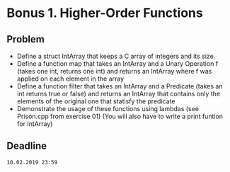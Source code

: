 # Bonus 1. Higher-Order Functions

## Problem

* Define a struct IntArray that keeps a C array of integers and its size.
* Define a function map that takes an IntArray and a Unary Operation f (takes one int, returns one int) and returns an IntArray where f was applied on each element in the array
* Define a function filter that takes an IntArray and a Predicate (takes an int returns true or false) and returns an IntArray that contains only the elements of the original one that statisfy the predicate
* Demonstrate the usage of these functions using lambdas (see Prison.cpp from exercise 01) (You will also have to write a print funtion for IntArray)

## Deadline

```
10.02.2019 23:59
```
